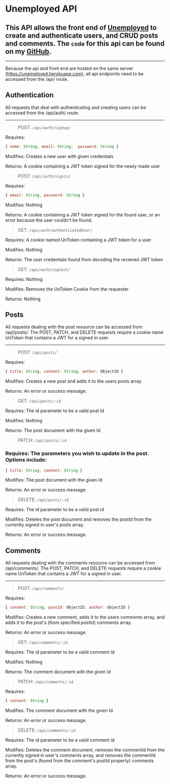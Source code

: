 # Unemployed API

## This API allows the front end of [Unemployed](https://unemployed.herokuapp.com) to create and authenticate users, and CRUD posts and comments. The `code` for this api can be found on my [GitHub](https://github.com/IkeyBenz/Unemployed-API).

----

Because the api and front end are hosted on the same server (https://unemployed.herokuapp.com), all api endpoints need to be accessed from the /api/ route.

## Authentication

All requests that deal with authenticating and creating users can be accessed from the /api/auth/ route.

---
> POST: `/api/auth/signup/`

Requires:
```javascript
{ name: String, email: String,  password: String }
```

Modifies: Creates a new user with given credentials

Returns: A cookie containing a JWT token signed for the newly made user

>POST: `/api/auth/signin/`

Requires: 
```javascript
{ email: String, password: String }
```

Modifies: Nothing

Returns: A cookie containing a JWT token signed for the found user, or an error because the user couldn't be found.

>GET: `/api/auth/authenticatedUser/`

Requires: A cookie named UnToken containing a JWT token for a user

Modifies: Nothing

Returns: The user credentials found from decoding the recieved JWT token

>GET: `/api/auth/signout/`

Requires: Nothing

Modifies: Removes the UnToken Cookie from the requester

Returns: Nothing

## Posts
All requests dealing with the post resource can be accessed from /api/posts/.
The POST, PATCH, and DELETE requests require a cookie name UnToken that contains a JWT for a signed in user.

---

>POST: `/api/posts/`

Requires:  
```javascript
{ title: String, content: String, author: ObjectID }
```
Modifies: Creates a new post and adds it to the users posts array

Returns: An error or success message.

>GET: `/api/posts/:id`

Requires: The id parameter to be a valid post Id

Modifies: Nothing

Returns: The post document with the given Id

>PATCH: `/api/posts/:id`

### Requires: The parameters you wish to update in the post. Options include: 
```javascript
{ title: String, content: String }
```

Modifies: The post document with the given Id

Returns: An error or success message.

>DELETE: `/api/posts/:id`

Requires: The id parameter to be a valid post id

Modifies: Deletes the post document and removes the postId from the currently signed in user's posts array.

Returns: An error or success message.

## Comments
All requests dealing with the comments resource can be accessed from /api/comments/.
The POST, PATCH, and DELETE requests require a cookie name UnToken that contains a JWT for a signed in user.

---
>POST: `/api/comments/`

Requires: 
    
```javascript
{ content: String, postId: ObjectID, author: ObjectID }
```
Modifies: Creates a new comment, adds it to the users comments array, and adds it to the post's (from specified postId) comments array.

Returns: An error or success message.

>GET: `/api/comments/:id`

Requires: The id parameter to be a valid comment Id

Modifies: Nothing

Returns: The comment document with the given Id

>PATCH: `/api/comments/:id`

Requires: 
```javascript
{ content: String }
```

Modifies: The comment document with the given Id

Returns: An error or success message.

>DELETE: `/api/comments/:id`

Requires: The id parameter to be a valid comment id

Modifies: Deletes the comment document, removes the commentId from the currently signed in user's comments array, and removes the commentId from the post's (found from the comment's postId property) comments array.

Returns: An error or success message.